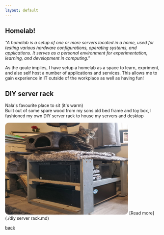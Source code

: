 ```yaml
---
layout: default
---
```


## Homelab!
_"A homelab is a setup of one or more servers located in a home, used for testing various hardware configurations, operating systems, and applications. It serves as a personal environment for experimentation, learning, and development in computing."_

As the qoute implies, I have setup a homelab as a space to learn, expriment, and also self host a number of applications and services. 
This allows me to gain experience in IT outside of the workplace as well as having fun!



## DIY server rack

Nala's favourite place to sit (it's warm)  
Built out of some spare wood from my sons old bed frame and toy box, I fashioned my own DIY server rack to house my servers and desktop

<img src="/assets/images/rack_setup nala.webp" alt="Rack Setup - Nala" width="400" height="300" style="border-radius:12px;">
[Read more](./diy server rack.md)  

[back](./)
